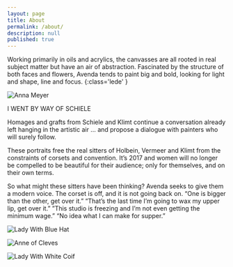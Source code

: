 ```yaml
---
layout: page
title: About
permalink: /about/
description: null
published: true
---
```


Working primarily in oils and acrylics, the canvasses are all rooted in real subject matter but have an air of abstraction. Fascinated by the structure of both faces and flowers, Avenda tends to paint big and bold, looking for light and shape, line and focus.
{:class='lede' }

![Anna Meyer]({{site.baseurl}}/img/Anna_Meyer.jpg)

I WENT BY WAY OF SCHIELE

Homages and grafts from Schiele and Klimt continue a conversation already left hanging in the artistic air … and propose a dialogue with painters who will surely follow.

These portraits free the real sitters of Holbein, Vermeer and Klimt from the constraints of corsets and convention. It’s 2017 and women will no longer be compelled to be beautiful for their audience; only for themselves, and on their own terms.

So what might these sitters have been thinking? Avenda seeks to give them a modern voice. The corset is off, and it is not going back on.  “One is bigger than the other, get over it.” “That’s the last time I’m going to wax my upper lip, get over it.” ”This studio is freezing and I’m not even getting the minimum wage.” “No idea what I can make for supper.”

![Lady With Blue Hat]({{site.baseurl}}/media/Lady_With_Blue_Hat.jpg)

![Anne of Cleves]({{site.baseurl}}/media/Anne_of_Cleves.jpg)

![Lady With White Coif]({{site.baseurl}}/media/Lady_With_White_Coif.jpg)
